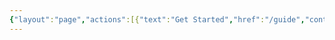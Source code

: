 ```yaml
---
{"layout":"page","actions":[{"text":"Get Started","href":"/guide","content":"<svg class=\"-top-px ml-1 inline fill-current transition-transform duration-150 group-hover:translate-x-1\" xmlns=\"http://www.w3.org/2000/svg\" width=\"10\" height=\"10\" viewBox=\"0 0 24 24\" > <path d=\"M13.025 1l-2.847 2.828 6.176 6.176h-16.354v3.992h16.354l-6.176 6.176 2.847 2.828 10.975-11z\" /> </svg>","class":"group mx-1.5 border border-indigo-600 bg-indigo-500 text-slate-100 hover:bg-indigo-600 dark:border-indigo-400 dark:hover:bg-indigo-400","iconClass":"relative -top-px ml-1 inline fill-current transition-transform duration-150 group-hover:translate-x-1"},{"text":"API Reference","href":"/api/Sift","class":"mx-1.5 border border-slate-400 bg-slate-300 text-slate-800 hover:bg-slate-400 dark:border-slate-700 dark:bg-slate-800 dark:text-slate-100 dark:hover:bg-slate-700"}],"features":[]}
---
```


<Home />


<script setup>
import Home from "../.vitepress/theme/components/Home.vue"
</script>
